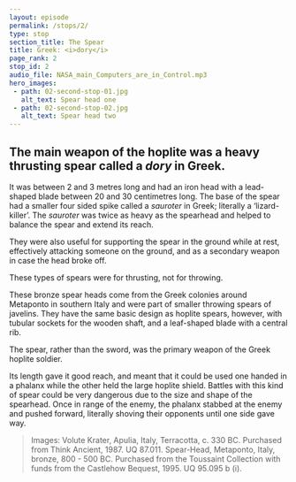 ```yaml
---
layout: episode
permalink: /stops/2/
type: stop
section_title: The Spear
title: Greek: <i>dory</i>
page_rank: 2
stop_id: 2
audio_file: NASA_main_Computers_are_in_Control.mp3
hero_images:
 - path: 02-second-stop-01.jpg
   alt_text: Spear head one 
 - path: 02-second-stop-02.jpg
   alt_text: Spear head two
---
```

## The main weapon of the hoplite was a heavy thrusting spear called a <i>dory</i> in Greek. 

It was between 2 and 3 metres long and had an iron head with a lead-shaped blade between 20 and 30 centimetres long. The base of the spear had a smaller four sided spike called a <i>sauroter</i> in Greek; literally a ‘lizard-killer’. The <i>sauroter</i> was twice as heavy as the spearhead and helped to balance the spear and extend its reach. 

They were also useful for supporting the spear in the ground while at rest, effectively attacking someone on the ground, and as a secondary weapon in case the head broke off. 

These types of spears were for thrusting, not for throwing. 

These bronze spear heads come from the Greek colonies around Metaponto in southern Italy and were part of smaller throwing spears of javelins. They have the same basic design as hoplite spears, however, with tubular sockets for the wooden shaft, and a leaf-shaped blade with a central rib. 

The spear, rather than the sword, was the primary weapon of the Greek hoplite soldier. 

Its length gave it good reach, and meant that it could be used one handed in a phalanx while the other held the large hoplite shield. Battles with this kind of spear could be very dangerous due to the size and shape of the spearhead. Once in range of the enemy, the phalanx stabbed at the enemy and pushed forward, literally shoving their opponents until one side gave way.

> Images: Volute Krater, Apulia, Italy, Terracotta, c. 330 BC. Purchased from Think Ancient, 1987. UQ 87.011. 
> Spear-Head, Metaponto, Italy, bronze, 800 - 500 BC. Purchased from the Toussaint Collection with funds from the Castlehow Bequest, 1995. UQ 95.095 b (i).
